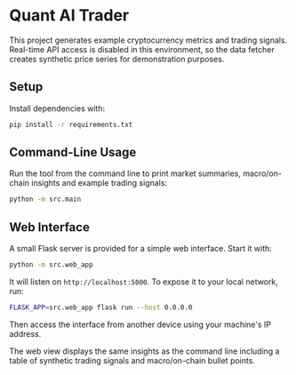 # Quant AI Trader

This project generates example cryptocurrency metrics and trading signals. Real-time
API access is disabled in this environment, so the data fetcher creates synthetic
price series for demonstration purposes.

## Setup

Install dependencies with:

```bash
pip install -r requirements.txt
```

## Command-Line Usage

Run the tool from the command line to print market summaries, macro/on-chain
insights and example trading signals:

```bash
python -m src.main
```

## Web Interface

A small Flask server is provided for a simple web interface.
Start it with:

```bash
python -m src.web_app
```

It will listen on `http://localhost:5000`. To expose it to your local
network, run:

```bash
FLASK_APP=src.web_app flask run --host 0.0.0.0
```

Then access the interface from another device using your machine's IP
address.

The web view displays the same insights as the command line including a table of
synthetic trading signals and macro/on-chain bullet points.

